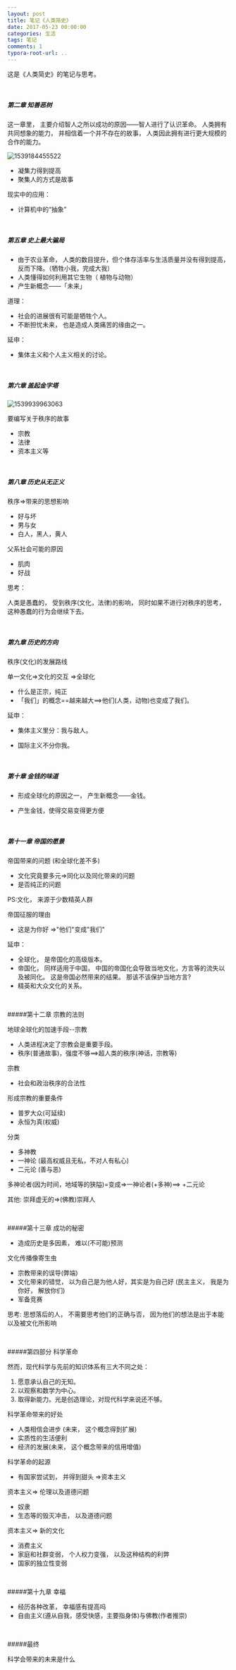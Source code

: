 ```yaml
---
layout: post
title: 笔记《人类简史》
date: 2017-05-23 00:00:00
categories: 生活
tags: 笔记
comments: 1
typora-root-url: ..
---
```




这是《人类简史》的笔记与思考。

<br>

##### 第二章 知善恶树 #####

这一章里， 主要介绍智人之所以成功的原因——智人进行了认识革命。 人类拥有共同想象的能力， 并相信着一个并不存在的故事， 人类因此拥有进行更大规模的合作的能力。

![1539184455522](/assets/blog_res/1539184421706.png)

- 凝集力得到提高
- 聚集人的方式是故事

现实中的应用：

- 计算机中的“抽象”

<br>

##### 第五章 史上最大骗局  #####

- 由于农业革命， 人类的数目提升，但个体存活率与生活质量并没有得到提高，反而下降。（牺牲小我，完成大我）
- 人类懂得如何利用其它生物（ 植物与动物）
- 产生新概念——「未来」

道理：

- 社会的进展很有可能是牺牲个人。
- 不断担忧未来， 也是造成人类痛苦的缘由之一。

延申：

- 集体主义和个人主义相关的讨论。



<br>

##### 第六章 盖起金字塔  #####

![1539939963063](/assets/blog_res/1539939963063.png)

要编写关于秩序的故事

- 宗教
- 法律
- 资本主义等

<br>


##### 第八章 历史从无正义  #####

秩序=>带来的思想影响

- 好与坏
- 男与女
- 白人，黑人，黄人

父系社会可能的原因

- 肌肉
- 好战

思考：

人类是愚蠢的， 受到秩序(文化，法律)的影响， 同时如果不进行对秩序的思考， 这种愚蠢的行为会继续下去。

<br>

##### 第九章 历史的方向  #####

秩序(文化)的发展路线

单一文化=>文化的交互 =>全球化

- 什么是正宗，纯正
- 「我们」的概念==越来越大==>他们(人类，动物)也变成了我们。

延申：

- 集体主义里分：我与敌人。

- 国际主义不分你我。

<br>

##### 第十章 金钱的味道  #####

- 形成全球化的原因之一， 产生新概念——金钱。

- 产生金钱，使得交易变得更方便

<br>

##### 第十一章 帝国的愿景  #####


帝国带来的问题 (和全球化差不多)

- 文化究竟要多元=>同化以及同化带来的问题
- 是否纯正的问题

PS:文化， 来源于少数精英人群


帝国征服的理由

- 这是为你好 =>"他们"变成"我们"


延申：

- 全球化， 是帝国化的高级版本。
- 帝国化， 同样适用于中国， 中国的帝国化会导致当地文化，方言等的流失以及被同化。 这是帝国必然带来的结果。 那该不该保护当地方言?
- 精英和大众文化的关系。

<br>

#####第十二章 宗教的法则

地球全球化的加速手段--宗教

- 人类进程决定了宗教会是重要手段。
- 秩序(普通故事)，强度不够==>超人类的秩序(神话，宗教等)

宗教
- 社会和政治秩序的合法性

形成宗教的重要条件
- 普罗大众(可延续)
- 永恒为真(权威)

分类

- 多神教
- 一神论 (最高权威且无私，不对人有私心)
- 二元论 (善与恶)


多神论者(因为时间，地域等的狭隘)=变成=>一神论者(+多神)==> +二元论

其他:
崇拜虚无的=>(佛教)崇拜人

<br>

#####第十三章 成功的秘密

- 造成历史是多因素， 难以(不可能)预测


文化传播像寄生虫 

- 宗教带来的误导(弊端)
- 文化带来的错觉， 以为自己是为他人好，其实是为自己好 (民主主义， 我是为你好， 解放你们)
- 军备竞赛

思考:
思想落后的人， 不需要思考他们的正确与否， 因为他们的想法是出于本能以及被文化所影响

<br>

#####第四部分 科学革命

然而，现代科学与先前的知识体系有三大不同之处：

1. 愿意承认自己的无知。
2. 以观察和数学为中心。
3. 取得新能力。光是创造理论，对现代科学来说还不够。


科学革命带来的好处

- 人类相信会进步 (未来， 这个概念得到扩展)
- 实质性的生活便利
- 经济的发展(未来， 这个概念带来的信用增值)


科学革命的起源

- 有国家尝试到， 并得到甜头 =>资本主义

资本主义=> 伦理以及道德问题

- 奴隶
- 生态等的毁灭冲击， 以及道德问题

资本主义=> 新的文化

- 消费主义
- 家庭和社群变弱， 个人权力变强， 以及这种结构的利弊
- 国家的独立性变弱

<br>

#####第十九章 幸福

- 经历各种改革， 幸福感有提高吗
- 自由主义(遵从自我，感受快感，主要指身体)与佛教(作者推崇)

<br>

#####最终

科学会带来的未来是什么

